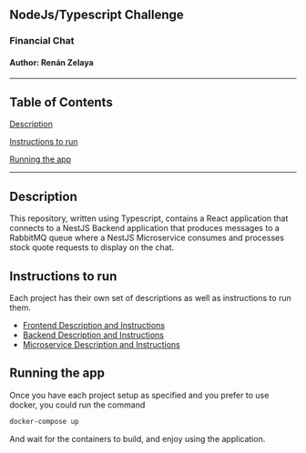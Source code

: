 ## NodeJs/Typescript Challenge

### Financial Chat

#### Author: Renán Zelaya

---

## Table of Contents

[Description](#description)

[Instructions to run](#instructions-to-run)

[Running the app](#running-the-app)

---

## Description

This repository, written using Typescript, contains a React application that connects to a NestJS Backend application that produces messages to a RabbitMQ queue where a NestJS Microservice consumes and processes stock quote requests to display on the chat.

## Instructions to run

Each project has their own set of descriptions as well as instructions to run them.

- [Frontend Description and Instructions](frontend/Readme.md)
- [Backend Description and Instructions](backend/Readme.md)
- [Microservice Description and Instructions](Microservice/Readme.md)

## Running the app

Once you have each project setup as specified and you prefer to use docker, you could run the command

```bash
docker-compose up
```

And wait for the containers to build, and enjoy using the application.
